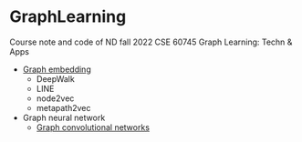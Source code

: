 # GraphLearning
Course note and code of ND fall 2022 CSE 60745 Graph Learning: Techn &amp; Apps

- [Graph embedding](./Graph_embedding.md)
  - DeepWalk
  - LINE
  - node2vec
  - metapath2vec
- Graph neural network
  - [Graph convolutional networks](./GNN/GCN.md)
